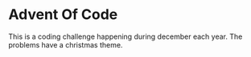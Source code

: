# Advent Of Code
This is a coding challenge happening during december each year.
The problems have a christmas theme.
